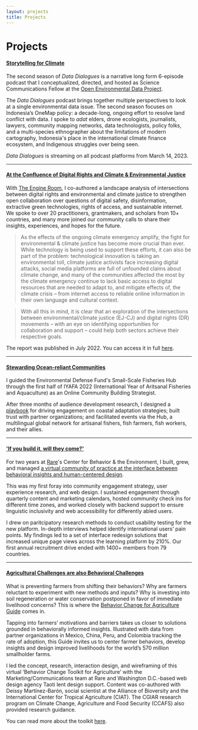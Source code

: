 ```yaml
---
layout: projects
title: Projects
---
```


# Projects

#### **[Storytelling for Climate](https://www.openenvironmentaldata.org/data-dialogue-seasons/season-2)**

The second season of _Data Dialogues_ is a narrative long form 6-episode podcast that I conceptualized, directed, and hosted as Science Communications Fellow at the [Open Environmental Data Project](https://www.openenvironmentaldata.org/). 

The _Data Dialogues_ podcast brings together multiple perspectives to look at a single environmental data issue. The second season focuses on Indonesia’s OneMap policy: a decade-long, ongoing effort to resolve land conflict with data. I spoke to _adat_ elders, drone ecologists, journalists, lawyers, community mapping networks, data technologists, policy folks, and a multi-species ethnographer about the limitations of modern cartography, Indonesia's place in the international climate finance ecosystem, and Indigenous struggles over being seen. 

_Data Dialogues_ is streaming on all podcast platforms from March 14, 2023. 

***

#### **[At the Confluence of Digital Rights and Climate & Environmental Justice](https://www.theengineroom.org/new-report-at-the-confluence-of-digital-rights-climate-justice/)**

With [The Engine Room](https://www.theengineroom.org/), I co-authored a landscape analysis of intersections between digital rights and environmental and climate justice to strengthen open collaboration over questions of digital safety, disinformation, extractive green technologies, rights of access, and sustainable internet. We spoke to over 20 practitioners, grantmakers, and scholars from 10+ countries, and many more joined our community calls to share their insights, experiences, and hopes for the future.

> As the effects of the ongoing climate emergency amplify, the fight for environmental & climate justice has become more crucial than ever. While technology is
being used to support these efforts, it can also be part of the problem: technological innovation is taking an environmental toll, climate justice activists face
increasing digital attacks, social media platforms are full of unfounded claims about climate change, and many of the communities affected the most by the climate emergency continue to lack basic access to digital resources that are needed to adapt to, and mitigate effects of, the climate crisis – from internet access to reliable online information in their own language and cultural context.

> With all this in mind, it is clear that an exploration of the intersections between environmental/climate justice (EJ-CJ) and digital rights (DR) movements – with
an eye on identifying opportunities for collaboration and support – could help both sectors achieve their respective goals. 

The report was published in July 2022. You can access it in full [here](https://www.theengineroom.org/new-report-at-the-confluence-of-digital-rights-climate-justice/).

***

#### [Stewarding Ocean-reliant Communities](https://ssfhub.org/) 

I guided the Environmental Defense Fund's Small-Scale Fisheries Hub through the first half of IYAFA 2022 (International Year of Aritsanal Fisheries and Aquaculture) as an Online Community Building Strategist. 

After three months of audience development research, I designed a [playbook](https://github.com/madhurikarak/madhurikarak.github.io/files/10979540/SSF.Hub.Engagement.Playbook.Spring.2022.pdf) for driving engagement on coastal adaptation strategies; built  trust with partner organizations; and facilitated events via the Hub, a multilingual global network for artisanal fishers, fish farmers, fish workers, and their allies.

***

#### **['If you build it, will they come?'](https://behavior.rare.org)**

For two years at [Rare](https://rare.org/)'s Center for Behavior & the Environment, I built, grew, and managed [a virtual community of practice at the interface between behavioral insights and human-centered design](https://behavior.rare.org). 

This was my first foray into community engagement strategy, user experience research, and web design. I sustained engagement through quarterly content and marketing calendars, hosted community check ins for different time zones, and worked closely with backend support to ensure linguistic inclusivity and web accessibility for differently abled users.

I drew on paritcipatory research methods to conduct usability testing for the new platform. In-depth interviews helped identify international users’ pain points. My findings led to a set of interface redesign solutions that increased unique page views across the learning platform by 210%. Our first annual recruitment drive ended with 1400+ members from 79 countries.

***

#### [Agricultural Challenges are also Behavioral Challenges](https://agriculture.rare.org/)

What is preventing farmers from shifting their behaviors? Why are farmers reluctant to experiment with new methods and inputs? Why is investing into soil regeneration or water conservation postponed in favor of immediate livelihood concerns? This is where the [Behavior Change for Agriculture Guide](https://agriculture.rare.org/) comes in. 

Tapping into farmers’ motivations and barriers takes us closer to solutions grounded in behaviorally informed insights. Illustrated with data from partner organizations in Mexico, China, Peru, and Colombia tracking the rate of adoption, this Guide invites us to center farmer behaviors, develop insights and design improved livelihoods for the world’s 570 million smallholder farms.

I led the concept, research, interaction design, and wireframing of this virtual ‘Behavior Change Toolkit for Agriculture’ with the Marketing/Communications team at Rare and Washington D.C.-based web design agency Taoti lent design support. Content was co-authored with Deissy Martínez-Barón, social scientist at the Alliance of Bioversity and the International Center for Tropical Agriculture (CIAT). The CGIAR research program on Climate Change, Agriculture and Food Security (CCAFS) also provided research guidance. 

You can read more about the toolkit [here](https://alliancebioversityciat.org/stories/human-behaviour-invisible-link-between-climate-and-smallholder-livelihoods). 
